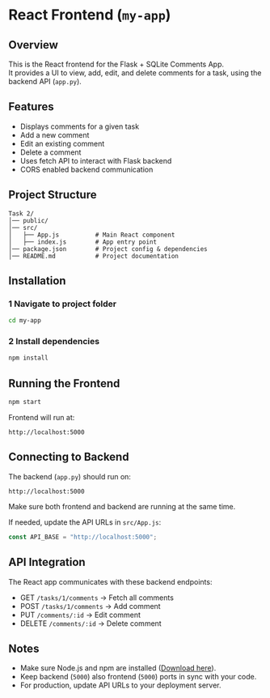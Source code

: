 # React Frontend (`my-app`)

## Overview
This is the React frontend for the Flask + SQLite Comments App.  
It provides a UI to view, add, edit, and delete comments for a task, using the backend API (`app.py`).

## Features
- Displays comments for a given task
- Add a new comment
- Edit an existing comment
- Delete a comment
- Uses fetch API to interact with Flask backend
- CORS enabled backend communication

##  Project Structure
```
Task 2/
│── public/
│── src/
│   ├── App.js          # Main React component
│   ├── index.js        # App entry point
│── package.json        # Project config & dependencies
│── README.md           # Project documentation
```

##  Installation

### 1 Navigate to project folder
```bash
cd my-app
```

### 2 Install dependencies
```bash
npm install
```

##  Running the Frontend
```bash
npm start
```

Frontend will run at:
```
http://localhost:5000
```

## Connecting to Backend
The backend (`app.py`) should run on:
```
http://localhost:5000
```
Make sure both frontend and backend are running at the same time.

If needed, update the API URLs in `src/App.js`:
```javascript
const API_BASE = "http://localhost:5000";
```

## API Integration
The React app communicates with these backend endpoints:
- GET `/tasks/1/comments` → Fetch all comments
- POST `/tasks/1/comments` → Add comment
- PUT `/comments/:id` → Edit comment
- DELETE `/comments/:id` → Delete comment

## Notes
- Make sure Node.js and npm are installed ([Download here](https://nodejs.org/)).
- Keep backend (`5000`) also frontend (`5000`) ports in sync with your code.
- For production, update API URLs to your deployment server.
